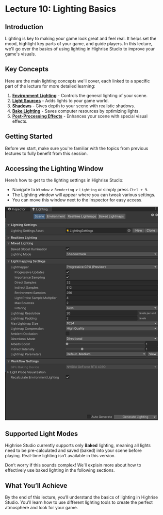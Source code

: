 # Lecture 10: Lighting Basics

## Introduction

Lighting is key to making your game look great and feel real. It helps set the mood, highlight key parts of your game, and guide players. In this lecture, we'll go over the basics of using lighting in Highrise Studio to improve your game's visuals.

## Key Concepts

Here are the main lighting concepts we'll cover, each linked to a specific part of the lecture for more detailed learning:

1. **[Environment Lighting](https://create.highrise.game/learn/studio/create/beginner-guide/lecture-ten/lecture-ten-part-one)** - Controls the general lighting of your scene.
2. **[Light Sources](https://create.highrise.game/learn/studio/create/beginner-guide/lecture-ten/lecture-ten-part-two)** - Adds lights to your game world.
3. **[Shadows](https://create.highrise.game/learn/studio/create/beginner-guide/lecture-ten/lecture-ten-part-three)** - Gives depth to your scene with realistic shadows.
4. **[Bake Lighting](https://create.highrise.game/learn/studio/create/beginner-guide/lecture-ten/lecture-ten-part-four)** - Saves computer resources by optimizing lights.
5. **[Post-Processing Effects](https://create.highrise.game/learn/studio/create/beginner-guide/lecture-ten/lecture-ten-part-five)** - Enhances your scene with special visual effects.

## Getting Started

Before we start, make sure you're familiar with the topics from previous lectures to fully benefit from this session.

## Accessing the Lighting Window

Here’s how to get to the lighting settings in Highrise Studio:

- Navigate to `Window` > `Rendering` > `Lighting` or simply press `Ctrl + 9`.
- The Lighting window will appear where you can tweak various settings.
- You can move this window next to the Inspector for easy access.

![Lighting Window](/assets/learn/guides/studio/Lectures/lighting-window.png)

## Supported Light Modes

Highrise Studio currently supports only **Baked** lighting, meaning all lights need to be pre-calculated and saved (baked) into your scene before playing. Real-time lighting isn’t available in this version.

Don’t worry if this sounds complex! We'll explain more about how to effectively use baked lighting in the following sections.

## What You’ll Achieve

By the end of this lecture, you’ll understand the basics of lighting in Highrise Studio. You'll learn how to use different lighting tools to create the perfect atmosphere and look for your game.